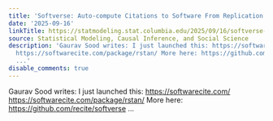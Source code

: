 ```yaml
---
title: 'Softverse: Auto-compute Citations to Software From Replication Files'
date: '2025-09-16'
linkTitle: https://statmodeling.stat.columbia.edu/2025/09/16/softverse-auto-compute-citations-to-software-from-replication-files/
source: Statistical Modeling, Causal Inference, and Social Science
description: 'Gaurav Sood writes: I just launched this: https://softwarecite.com/
  https://softwarecite.com/package/rstan/ More here: https://github.com/recite/softverse
  ...'
disable_comments: true
---
```

Gaurav Sood writes: I just launched this: https://softwarecite.com/ https://softwarecite.com/package/rstan/ More here: https://github.com/recite/softverse ...